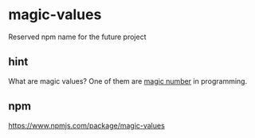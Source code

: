 # magic-values

Reserved npm name for the future project

## hint

What are magic values? One of them are [magic number](https://en.wikipedia.org/wiki/Magic_number_(programming)) in programming.

## npm

https://www.npmjs.com/package/magic-values
